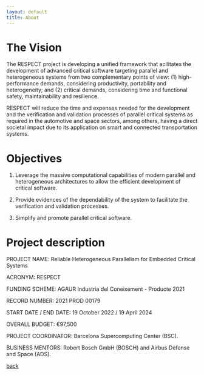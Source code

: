 ```yaml
---
layout: default
title: About
---
```


# The Vision

The RESPECT project is developing a unified framework that acilitates the development of advanced critical software targeting parallel and heterogeneous systems from two complementary points of view: (1) high-performance demands, considering productivity, portability and heterogeneity; and (2) critical demands, considering time and functional safety, maintainability and resilience.

RESPECT will reduce the time and expenses needed for the development and the verification and validation processes of parallel critical systems as required in the automotive and space sectors, among others, having a direct societal impact due to its application on smart and connected transportation systems.


# Objectives

1. Leverage the massive computational capabilities of modern parallel and heterogeneous architectures to allow the efficient development of critical software.

2. Provide evidences of the dependability of the system to facilitate the verification and validation processes.

3. Simplify and promote parallel critical software.


# Project description

PROJECT NAME: Reliable Heterogeneous Parallelism for Embedded Critical Systems

ACRONYM: RESPECT

FUNDING SCHEME: AGAUR Industria del Coneixement - Producte 2021

RECORD NUMBER: 2021 PROD 00179

START DATE / END DATE: 19 October 2022 / 19 April 2024

OVERALL BUDGET: €97,500

PROJECT COORDINATOR: Barcelona Supercomputing Center (BSC).

BUSINESS MENTORS: Robert Bosch GmbH (BOSCH) and Airbus Defense and Space (ADS).


[back](./)
